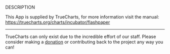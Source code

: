 DESCRIPTION


This App is supplied by TrueCharts, for more information visit the manual: https://truecharts.org/charts/incubator/flashpaper

---

TrueCharts can only exist due to the incredible effort of our staff.
Please consider making a [donation](https://truecharts.org/docs/about/sponsor) or contributing back to the project any way you can!
